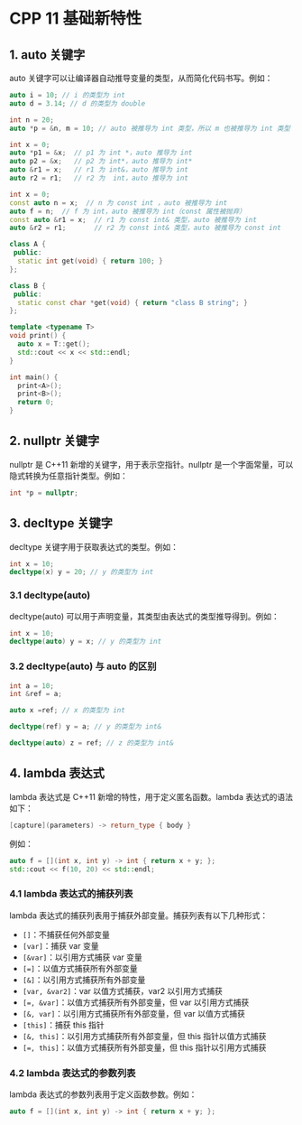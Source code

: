 # CPP 11 基础新特性

## 1. auto 关键字

auto 关键字可以让编译器自动推导变量的类型，从而简化代码书写。例如：

```cpp
auto i = 10; // i 的类型为 int
auto d = 3.14; // d 的类型为 double
```

```cpp
int n = 20;
auto *p = &n, m = 10; // auto 被推导为 int 类型，所以 m 也被推导为 int 类型
```

```cpp
int x = 0;
auto *p1 = &x;  // p1 为 int *，auto 推导为 int
auto p2 = &x;   // p2 为 int*，auto 推导为 int*
auto &r1 = x;   // r1 为 int&，auto 推导为 int
auto r2 = r1;   // r2 为  int，auto 推导为 int
```

```cpp
int x = 0;
const auto n = x;  // n 为 const int ，auto 被推导为 int
auto f = n;  // f 为 int，auto 被推导为 int（const 属性被抛弃）
const auto &r1 = x;  // r1 为 const int& 类型，auto 被推导为 int
auto &r2 = r1;       // r2 为 const int& 类型，auto 被推导为 const int
```

```cpp
class A {
 public:
  static int get(void) { return 100; }
};

class B {
 public:
  static const char *get(void) { return "class B string"; }
};

template <typename T>
void print() {
  auto x = T::get();
  std::cout << x << std::endl;
}

int main() {
  print<A>();
  print<B>();
  return 0;
}
```

## 2. nullptr 关键字

nullptr 是 C++11 新增的关键字，用于表示空指针。nullptr 是一个字面常量，可以隐式转换为任意指针类型。例如：

```cpp
int *p = nullptr;
```

## 3. decltype 关键字

decltype 关键字用于获取表达式的类型。例如：

```cpp
int x = 10;
decltype(x) y = 20; // y 的类型为 int
```

### 3.1 decltype(auto)

decltype(auto) 可以用于声明变量，其类型由表达式的类型推导得到。例如：

```cpp
int x = 10;
decltype(auto) y = x; // y 的类型为 int
```

### 3.2 decltype(auto) 与 auto 的区别

```cpp
int a = 10;
int &ref = a;

auto x =ref; // x 的类型为 int

decltype(ref) y = a; // y 的类型为 int&

decltype(auto) z = ref; // z 的类型为 int&
```

## 4. lambda 表达式

lambda 表达式是 C++11 新增的特性，用于定义匿名函数。lambda 表达式的语法如下：

```cpp
[capture](parameters) -> return_type { body }
```

例如：

```cpp
auto f = [](int x, int y) -> int { return x + y; };
std::cout << f(10, 20) << std::endl;
```

### 4.1 lambda 表达式的捕获列表

lambda 表达式的捕获列表用于捕获外部变量。捕获列表有以下几种形式：

- `[]`：不捕获任何外部变量
- `[var]`：捕获 var 变量
- `[&var]`：以引用方式捕获 var 变量
- `[=]`：以值方式捕获所有外部变量
- `[&]`：以引用方式捕获所有外部变量
- `[var, &var2]`：var 以值方式捕获，var2 以引用方式捕获
- `[=, &var]`：以值方式捕获所有外部变量，但 var 以引用方式捕获
- `[&, var]`：以引用方式捕获所有外部变量，但 var 以值方式捕获
- `[this]`：捕获 this 指针
- `[&, this]`：以引用方式捕获所有外部变量，但 this 指针以值方式捕获
- `[=, this]`：以值方式捕获所有外部变量，但 this 指针以引用方式捕获

### 4.2 lambda 表达式的参数列表

lambda 表达式的参数列表用于定义函数参数。例如：

```cpp
auto f = [](int x, int y) -> int { return x + y; };
